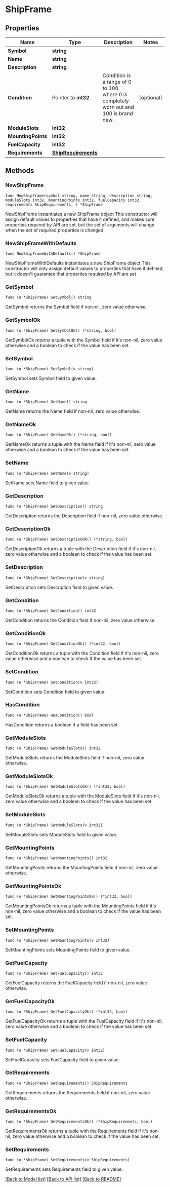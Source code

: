 # ShipFrame

## Properties

Name | Type | Description | Notes
------------ | ------------- | ------------- | -------------
**Symbol** | **string** |  | 
**Name** | **string** |  | 
**Description** | **string** |  | 
**Condition** | Pointer to **int32** | Condition is a range of 0 to 100 where 0 is completely worn out and 100 is brand new. | [optional] 
**ModuleSlots** | **int32** |  | 
**MountingPoints** | **int32** |  | 
**FuelCapacity** | **int32** |  | 
**Requirements** | [**ShipRequirements**](ShipRequirements.md) |  | 

## Methods

### NewShipFrame

`func NewShipFrame(symbol string, name string, description string, moduleSlots int32, mountingPoints int32, fuelCapacity int32, requirements ShipRequirements, ) *ShipFrame`

NewShipFrame instantiates a new ShipFrame object
This constructor will assign default values to properties that have it defined,
and makes sure properties required by API are set, but the set of arguments
will change when the set of required properties is changed

### NewShipFrameWithDefaults

`func NewShipFrameWithDefaults() *ShipFrame`

NewShipFrameWithDefaults instantiates a new ShipFrame object
This constructor will only assign default values to properties that have it defined,
but it doesn't guarantee that properties required by API are set

### GetSymbol

`func (o *ShipFrame) GetSymbol() string`

GetSymbol returns the Symbol field if non-nil, zero value otherwise.

### GetSymbolOk

`func (o *ShipFrame) GetSymbolOk() (*string, bool)`

GetSymbolOk returns a tuple with the Symbol field if it's non-nil, zero value otherwise
and a boolean to check if the value has been set.

### SetSymbol

`func (o *ShipFrame) SetSymbol(v string)`

SetSymbol sets Symbol field to given value.


### GetName

`func (o *ShipFrame) GetName() string`

GetName returns the Name field if non-nil, zero value otherwise.

### GetNameOk

`func (o *ShipFrame) GetNameOk() (*string, bool)`

GetNameOk returns a tuple with the Name field if it's non-nil, zero value otherwise
and a boolean to check if the value has been set.

### SetName

`func (o *ShipFrame) SetName(v string)`

SetName sets Name field to given value.


### GetDescription

`func (o *ShipFrame) GetDescription() string`

GetDescription returns the Description field if non-nil, zero value otherwise.

### GetDescriptionOk

`func (o *ShipFrame) GetDescriptionOk() (*string, bool)`

GetDescriptionOk returns a tuple with the Description field if it's non-nil, zero value otherwise
and a boolean to check if the value has been set.

### SetDescription

`func (o *ShipFrame) SetDescription(v string)`

SetDescription sets Description field to given value.


### GetCondition

`func (o *ShipFrame) GetCondition() int32`

GetCondition returns the Condition field if non-nil, zero value otherwise.

### GetConditionOk

`func (o *ShipFrame) GetConditionOk() (*int32, bool)`

GetConditionOk returns a tuple with the Condition field if it's non-nil, zero value otherwise
and a boolean to check if the value has been set.

### SetCondition

`func (o *ShipFrame) SetCondition(v int32)`

SetCondition sets Condition field to given value.

### HasCondition

`func (o *ShipFrame) HasCondition() bool`

HasCondition returns a boolean if a field has been set.

### GetModuleSlots

`func (o *ShipFrame) GetModuleSlots() int32`

GetModuleSlots returns the ModuleSlots field if non-nil, zero value otherwise.

### GetModuleSlotsOk

`func (o *ShipFrame) GetModuleSlotsOk() (*int32, bool)`

GetModuleSlotsOk returns a tuple with the ModuleSlots field if it's non-nil, zero value otherwise
and a boolean to check if the value has been set.

### SetModuleSlots

`func (o *ShipFrame) SetModuleSlots(v int32)`

SetModuleSlots sets ModuleSlots field to given value.


### GetMountingPoints

`func (o *ShipFrame) GetMountingPoints() int32`

GetMountingPoints returns the MountingPoints field if non-nil, zero value otherwise.

### GetMountingPointsOk

`func (o *ShipFrame) GetMountingPointsOk() (*int32, bool)`

GetMountingPointsOk returns a tuple with the MountingPoints field if it's non-nil, zero value otherwise
and a boolean to check if the value has been set.

### SetMountingPoints

`func (o *ShipFrame) SetMountingPoints(v int32)`

SetMountingPoints sets MountingPoints field to given value.


### GetFuelCapacity

`func (o *ShipFrame) GetFuelCapacity() int32`

GetFuelCapacity returns the FuelCapacity field if non-nil, zero value otherwise.

### GetFuelCapacityOk

`func (o *ShipFrame) GetFuelCapacityOk() (*int32, bool)`

GetFuelCapacityOk returns a tuple with the FuelCapacity field if it's non-nil, zero value otherwise
and a boolean to check if the value has been set.

### SetFuelCapacity

`func (o *ShipFrame) SetFuelCapacity(v int32)`

SetFuelCapacity sets FuelCapacity field to given value.


### GetRequirements

`func (o *ShipFrame) GetRequirements() ShipRequirements`

GetRequirements returns the Requirements field if non-nil, zero value otherwise.

### GetRequirementsOk

`func (o *ShipFrame) GetRequirementsOk() (*ShipRequirements, bool)`

GetRequirementsOk returns a tuple with the Requirements field if it's non-nil, zero value otherwise
and a boolean to check if the value has been set.

### SetRequirements

`func (o *ShipFrame) SetRequirements(v ShipRequirements)`

SetRequirements sets Requirements field to given value.



[[Back to Model list]](../README.md#documentation-for-models) [[Back to API list]](../README.md#documentation-for-api-endpoints) [[Back to README]](../README.md)


